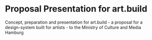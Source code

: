 # Proposal Presentation for art.build

Concept, preparation and presentation for art.build - a proposal for a design-system built for artists - to the Ministry of Culture and Media Hamburg
